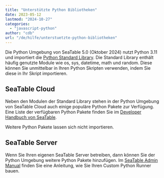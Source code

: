 ```yaml
---
title: "Unterstützte Python Bibliotheken"
date: 2023-05-12
lastmod: "2024-10-27"
categories: 
  - "javascript-python"
author: "cdb"
url: "/de/hilfe/unterstuetzte-python-bibliotheken"
---
```


Die Python Umgebung von SeaTable 5.0 (Oktober 2024) nutzt Python 3.11 und importiert die [Python Standard Library](https://docs.python.org/3.11/library/index.html). Die Standard Library enthält häufig genutzte Module wie os, sys, datetime, math und random. Diese können Sie unmittelbar in Ihren Python Skripten verwenden, indem Sie diese in Ihr Skript importieren.

## SeaTable Cloud

Neben den Modulen der Standard Library stehen in der Python Umgebung von SeaTable Cloud auch einige populäre Python Pakete zur Verfügung. Eine Liste der verfügbaren Python Pakete finden Sie im [Developer Handbuch von SeaTable](https://developer.seatable.io/scripts/python/common_questions/#list-of-libraries-supported-in-the-cloud-environment).

Weitere Python Pakete lassen sich nicht importieren.

## SeaTable Server

Wenn Sie Ihren eigenen SeaTable Server betreiben, dann können Sie der Python Umgebung weitere Python Pakete hinzufügen. Im [SeaTable Admin Manual](https://admin.seatable.io/installation/advanced/python-pipeline-custom-python-runner/) finden Sie eine Anleitung, wie Sie Ihren Custom Python Runner bauen.
